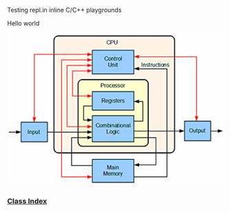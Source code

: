 Testing repl.in inline C/C++ playgrounds

<body>
<script src="//repl.it/embed/I7dO/1.js"></script>
</body>

Hello world

![CPU Image](images/CPU_image.png)

### [Class Index](ClassIndex.md)
